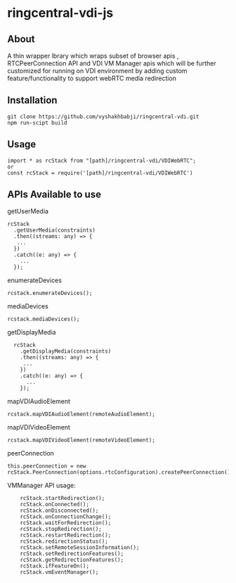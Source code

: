 # ringcentral-vdi-js

## About
A thin wrapper lbrary which wraps subset of browser apis , RTCPeerConnection API and VDI VM Manager apis which will be further customized for running on VDI environment by adding custom feature/functionality to support webRTC media redirection

## Installation

```ssh
git clone https://github.com/vyshakhbabji/ringcentral-vdi.git
npm run-scipt build
```

## Usage
```
import * as rcStack from "[path]/ringcentral-vdi/VDIWebRTC";
or
const rcStack = require('[path]/ringcentral-vdi/VDIWebRTC')
```
## APIs Available to use

getUserMedia
  ```
  rcStack
    .getUserMedia(constraints)
    .then((streams: any) => {
     ...
    })
    .catch((e: any) => {
      ...
    });
```

enumerateDevices
```
rcstack.enumerateDevices();
```

mediaDevices

```
rcstack.mediaDevices();
```

getDisplayMedia
```
  rcStack
    .getDisplayMedia(constraints)
    .then((streams: any) => {
     ...
    })
    .catch((e: any) => {
      ...
    });
```

mapVDIAudioElement
```
rcstack.mapVDIAudioElement(remoteAudioElement);
```

mapVDIVideoElement
```
rcstack.mapVDIVideoElement(remoteVideoElement);
```

peerConnection

```
this.peerConnection = new rcStack.PeerConnection(options.rtcConfiguration).createPeerConnection();
```

VMManager API usage:
```
    rcStack.startRedirection();
    rcStack.onConnected();
    rcStack.onDisconnected();
    rcStack.onConnectionChange();
    rcStack.waitForRedirection();
    rcStack.stopRedirection();
    rcStack.restartRedirection();
    rcStack.redirectionStatus();
    rcStack.setRemoteSessionInformation();
    rcStack.setRedirectionFeatures();
    rcStack.getRedirectionFeatures();
    rcStack.ifFeatureOn();
    rcStack.vmEventManager();
```
